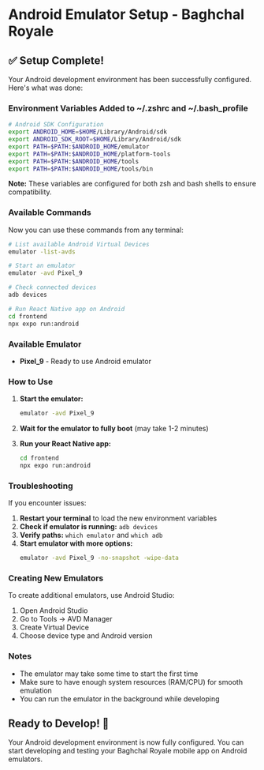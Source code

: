 # Android Emulator Setup - Baghchal Royale

## ✅ Setup Complete!

Your Android development environment has been successfully configured. Here's what was done:

### Environment Variables Added to ~/.zshrc and ~/.bash_profile

```bash
# Android SDK Configuration
export ANDROID_HOME=$HOME/Library/Android/sdk
export ANDROID_SDK_ROOT=$HOME/Library/Android/sdk
export PATH=$PATH:$ANDROID_HOME/emulator
export PATH=$PATH:$ANDROID_HOME/platform-tools
export PATH=$PATH:$ANDROID_HOME/tools
export PATH=$PATH:$ANDROID_HOME/tools/bin
```

**Note:** These variables are configured for both zsh and bash shells to ensure compatibility.

### Available Commands

Now you can use these commands from any terminal:

```bash
# List available Android Virtual Devices
emulator -list-avds

# Start an emulator
emulator -avd Pixel_9

# Check connected devices
adb devices

# Run React Native app on Android
cd frontend
npx expo run:android
```

### Available Emulator

- **Pixel_9** - Ready to use Android emulator

### How to Use

1. **Start the emulator:**
   ```bash
   emulator -avd Pixel_9
   ```

2. **Wait for the emulator to fully boot** (may take 1-2 minutes)

3. **Run your React Native app:**
   ```bash
   cd frontend
   npx expo run:android
   ```

### Troubleshooting

If you encounter issues:

1. **Restart your terminal** to load the new environment variables
2. **Check if emulator is running:** `adb devices`
3. **Verify paths:** `which emulator` and `which adb`
4. **Start emulator with more options:**
   ```bash
   emulator -avd Pixel_9 -no-snapshot -wipe-data
   ```

### Creating New Emulators

To create additional emulators, use Android Studio:
1. Open Android Studio
2. Go to Tools → AVD Manager
3. Create Virtual Device
4. Choose device type and Android version

### Notes

- The emulator may take some time to start the first time
- Make sure to have enough system resources (RAM/CPU) for smooth emulation
- You can run the emulator in the background while developing

## Ready to Develop! 🚀

Your Android development environment is now fully configured. You can start developing and testing your Baghchal Royale mobile app on Android emulators.
